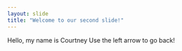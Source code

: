 ```yaml
---
layout: slide
title: "Welcome to our second slide!"
---
```

Hello, my name is Courtney
Use the left arrow to go back!
